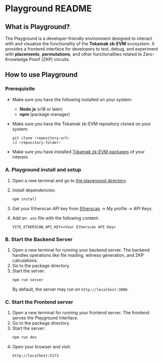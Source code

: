# Playground README

## What is Playground?

The Playground is a developer-friendly environment designed to interact with and visualize the functionality of the **Tokamak zk-EVM** ecosystem. It provides a frontend interface for developers to test, debug, and experiment with **placements**, **permutations**, and other functionalities related to Zero-Knowledge Proof (ZKP) circuits.


## How to use Playground

### **Prerequisite**

- Make sure you have the following installed on your system:

   - **Node.js** (v18 or later)
   - **npm** (package manager)

- Make sure you have the Tokamak zk-EVM repository cloned on your system:
   ```bash
   git clone <repository-url>
   cd <repository-folder>
   ```
- Make sure you have installed [Tokamak zk-EVM packages](https://github.com/tokamak-network/Tokamak-zk-EVM/blob/dev/README.md#package-composition) of your interest.

### A. **Playground install and setup**
1. Open a new terminal and go to [the playground directory](./).
2. Install dependencies:
   ```bash
   npm install
   ```
3. Get your Etherscan API key from [Etherscan](https://etherscan.io/) -> My profile -> API Keys.

4. Add an `.env` file with the following content:

   ```plaintext
   VITE_ETHERSCAN_API_KEY=<Your Etherscan API Key>
   ```
   
### B. **Start the Backend Server**

1. Open a new terminal for running your backend server. The backend handles operations like file reading, witness generation, and ZKP calculations.
2. Go to the package directory.
3. Start the server:
   ```bash
   npm run server
   ```
   By default, the server may run on `http://localhost:3000`.

### C. **Start the Frontend server**
1. Open a new terminal for running your frontend server. The frontend serves the Playground interface.
2. Go to the package directory.
3. Start the server:
   ```bash
   npm run dev
   ```
4. Open your browser and visit:
   ```
   http://localhost:5173
   ```
